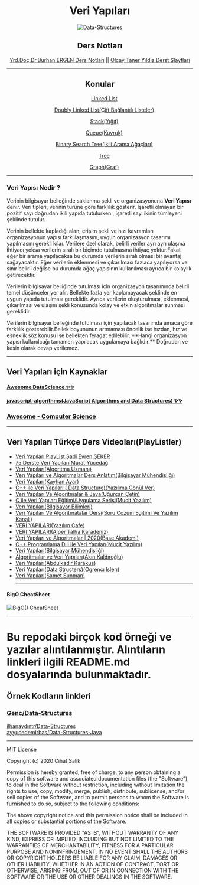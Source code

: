 <div align="center">
<h1>Veri Yapıları</h1>

![Data-Structures](https://user-images.githubusercontent.com/57585087/99726347-71bcf700-2ac7-11eb-8bdc-913f8a590f59.jpg)

## Ders Notları

[Yrd.Doç.Dr.Burhan ERGEN Ders Notları](https://github.com/cihatdev/DataStructure/tree/master/Ders%20Notlar%C4%B1/Burhan%20Ergen%20Ders%20Slaytlar%C4%B1) ||
[Olcay Taner Yıldız Derst Slaytları](https://github.com/cihatdev/DataStructure/tree/master/Ders%20Notlar%C4%B1/Olcay%20Taner%20Y%C4%B1ld%C4%B1z%20Derst%20Slaytlar%C4%B1)

<hr>

## Konular

<ul style="list-style-type: none;">
  <li>

[Linked List](https://github.com/cihatdev/DataStructure/tree/master/1%20-%20LinkedList)

  </li>
  <li>

[Doubly Linked List(Çift Bağlantılı Listeler)](https://github.com/cihatdev/DataStructure/tree/master/2%20-%20DoublyLinkedL%C4%B0st)

  </li>
  <li>

[Stack(Yığıt)](https://github.com/cihatdev/DataStructure/tree/master/3%20-%20Stack)

  </li>
  <li>

[Queue(Kuyruk)](https://github.com/cihatdev/DataStructure/tree/master/4%20-%20Queue)

  </li>
  <li>

[Binary Search Tree(Ikili Arama Ağaçları)](https://github.com/cihatdev/DataStructure/tree/master/5%20-%20BinarySearchTree)

  </li>
  <li>

[Tree](https://github.com/cihatdev/DataStructure/tree/master/6%20-%20Tree)

  </li>
    <li>

[Graph(Graf)](https://github.com/cihatdev/DataStructure/tree/master/8%20-%20Graph)

  </li>
</ul>
</div>

<hr/>


<!-- ##### [Veri Yapıları Dersleri YouTube PlayList Linkleri ](https://github.com/cihatdev/DataStructure#veri-yap%C4%B1lar%C4%B1-ders-videolar%C4%B1playlistler) -->

<!-- ## Veri Yapılarıları ve Arama Algoritmalar -->

### Veri Yapısı Nedir ?

<p>
Verinin bilgisayar belleğinde saklanma şekli ve organizasyonuna <b>Veri Yapısı</b> denir. Veri tipleri, verinin türüne göre farklılık gösterir. İşaretli olmayan bir pozitif sayı doğrudan ikili yapıda tutulurken , işaretli sayı ikinin tümleyeni şeklinde tutulur.
</p>
<p>Verinin bellekte kapladığı alan, erişim şekli ve hızı kavramları organizasyonun yapısı farklılaşmasını, uygun organizasyon tasarımı yapılmasını gerekli kılar. Verilere özel olarak, belirli veriler ayrı ayrı ulaşma ihtiyacı yoksa verilerin sıralı bir biçimde tutulmasına ihtiyaç yoktur.Fakat eğer bir arama yapılacaksa bu durumda verilerin sıralı olması bir avantaj sağayacaktır. Eğer verilerin eklenmesi ve çıkarılması fazlaca yapılıyorsa ve sınır belirli değilse bu durumda ağaç yapısının kullanılması ayrıca bir kolaylık getirecektir.</p>

<p>Verilerin bilgisayar belliğinde tutulması için organizasyon tasarımında belirli temel düşünceler yer alır. Bellekte fazla yer kaplamayacak şeklinde en uygun yapıda tutulması gereklidir. Ayrıca verilerin oluşturulması, eklenmesi, çıkarılması ve ulaşım şekli konusunda kolay ve etkin algoritmalar sunması gereklidir.
</p>

<p>
Verilerin bilgisayar belleğinde tutulması için yapılacak tasarımda amaca göre farklılık gösterebilir.Bellek boyununun artmaması öncelik ise hızdan, hız ve esneklik söz konusu ise bellekten feragat edilebilir. **Hangi organizasyon yapısı kullanılcağı tamamen yapılacak uygulamaya bağlıdır.** Doğrudan ve kesin olarak cevap verilemez.
</p>
<hr/>

## Veri Yapıları için Kaynaklar

#### [Awesome DataScience ✨✨](https://github.com/academic/awesome-datascience)
#### [javascript-algorithms(JavaScript Algorithms and Data Structures) ✨✨](https://github.com/trekhleb/javascript-algorithms)

### [Awesome - Computer Science](https://github.com/sindresorhus/awesome#computer-science)

<hr/>

## **Veri Yapıları Türkçe Ders Videoları(PlayListler)**

- [Veri Yapıları PlayList Şadi Evren ŞEKER](https://www.youtube.com/playlist?list=PLh9ECzBB8tJN9bckI6FbWB03HkmogKrFT)
- [75 Derste Veri Yapıları Murat Yücedağ](https://www.youtube.com/playlist?list=PLKnjBHu2xXNNwV1Twc3UtaMBqGJx3CCrU)
- [Veri Yapıları(Algoritma Uzmanı)](https://www.youtube.com/playlist?list=PLUUSh8du1azZEsdngPxMQGLnatId0V4h9)
- [Verı Yapıları ve Algoritmalar Ders Anlatım(Bilgisayar Mühendisliği)](https://www.youtube.com/playlist?list=PLDUOF2Be-kzlga9FbVXHgRCJ41E9yPq9Z)
- [Veri Yapıları(Kayhan Ayar)](https://www.youtube.com/playlist?list=PLIM5iw4GHbNXr22B5Oy9l3v43_y1OlR9Z)
- [C++ ile Veri Yapıları ( Data Structure)(Yazılıma Gönül Ver)](https://www.youtube.com/playlist?list=PLfs1gAT4S8yJuI9WLcTwsANzsHloTz1p5)
- [Veri Yapıları Ve Algoritmalar & Java(Uğurcan Çetin)](https://www.youtube.com/playlist?list=PLqrGn5CSpZ-cUtBZFhXMQO0eGqFVm6hMs)
- [C ile Veri Yapıları Eğitimi/Uygulama Serisi(Mucit Yazılım)](https://www.youtube.com/playlist?list=PLOsYO8J5EH_txthUirEEYlCEowJDm70Hw)
- [Verı Yapıları(Bilgisayar Bilimleri)](https://www.youtube.com/playlist?list=PLcRJmfm3gSKo5IWngFUp8UrEXho1csNNk)
- [Veri Yapıları Ve Algoritmatalar Dersi(Soru Cozum Egıtimi Ve Yazılım Kanalı)](https://www.youtube.com/playlist?list=PLstEgQdEnMSbC4xnL0uw1t9RoCglDUYhe)
- [VERİ YAPILARI(Yazılım Cafe)](https://www.youtube.com/playlist?list=PLKebU9Gpq-TCvpu-ozSt5ttXZ-7HXSeeS)
- [VERI YAPILARI(Alper Talha Karadeniz)](https://www.youtube.com/playlist?list=PLCcHEq_2Lrs6eFujKW0hfqYZGUX7ZpR7T)
- [Veri Yapıları ve Algoritmalar | 2020(Base Akademi)](https://www.youtube.com/playlist?list=PLlxMHxuCaN7jYKCgsLl-mmB34-v7WkpAj)
- [C++ Programlama Dili ile Veri Yapıları(Mucit Yazılım)](https://www.youtube.com/playlist?list=PLOsYO8J5EH_v1avmv-9fsPR2muZxBxB5u)
- [Veri Yapıları(Bilgisayar Mühendisliği)](https://www.youtube.com/playlist?list=PLDUOF2Be-kzkASKpcHGI3ErLyu18CCAeq)
- [Algoritmalar ve Veri Yapıları(Akın Kaldıroğlu)](https://www.youtube.com/playlist?list=PLWzys81k5wVtooF4ZPdHxtc-XJtWu3qt0)
- [Veri Yapıları(Abdulkadir Karakus)](https://www.youtube.com/playlist?list=PLd8KFTwhW7PLBwqO42DRnCrC2LVxO5GuR)
- [Veri Yapıları(Data Structers)(Ogrencı Islerı)](https://www.youtube.com/playlist?list=PLqA0PQwKvXnwg9zc91FdKDoMyQMh8CWUn)
- [Veri Yapıları(Samet Sunman)](https://www.youtube.com/playlist?list=PL9uBxt1noFaPpFGjq88lOue32RPLC3uww)
  <hr>

#### BigO CheatSheet

![BigO() CheatSheet](https://user-images.githubusercontent.com/57585087/99726750-f7d93d80-2ac7-11eb-8c07-fa50758c2300.jpeg)

<hr/>

# Bu repodaki birçok kod örneği ve yazılar alıntılanmıştır. Alıntıların linkleri ilgili README.md dosyalarında bulunmaktadır. 

## Örnek Kodların linkleri
### **[Genc/Data-Structures](https://github.com/Genc/Data-Structures)** <br/>
[ilhanaydintr/Data-Structures](https://github.com/ilhanaydintr/Data-Structures)<br/>
 [ayyucedemirbas/Data-Structures-Java](https://github.com/ayyucedemirbas/Data-Structures-Java)

<hr/>

MIT License

Copyright (c) 2020 Cihat Salik

Permission is hereby granted, free of charge, to any person obtaining a copy
of this software and associated documentation files (the "Software"), to deal
in the Software without restriction, including without limitation the rights
to use, copy, modify, merge, publish, distribute, sublicense, and/or sell
copies of the Software, and to permit persons to whom the Software is
furnished to do so, subject to the following conditions:

The above copyright notice and this permission notice shall be included in all
copies or substantial portions of the Software.

THE SOFTWARE IS PROVIDED "AS IS", WITHOUT WARRANTY OF ANY KIND, EXPRESS OR
IMPLIED, INCLUDING BUT NOT LIMITED TO THE WARRANTIES OF MERCHANTABILITY,
FITNESS FOR A PARTICULAR PURPOSE AND NONINFRINGEMENT. IN NO EVENT SHALL THE
AUTHORS OR COPYRIGHT HOLDERS BE LIABLE FOR ANY CLAIM, DAMAGES OR OTHER
LIABILITY, WHETHER IN AN ACTION OF CONTRACT, TORT OR OTHERWISE, ARISING FROM,
OUT OF OR IN CONNECTION WITH THE SOFTWARE OR THE USE OR OTHER DEALINGS IN THE
SOFTWARE.
